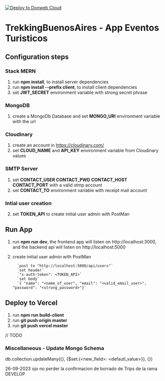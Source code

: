 [![Deploy to Donweb Cloud](https://github.com/smauhourat/trekkingbsasapp/actions/workflows/pipeline.yml/badge.svg)](https://github.com/smauhourat/trekkingbsasapp/actions/workflows/pipeline.yml)
# TrekkingBuenosAires - App Eventos Turisticos

## Configuration steps

### Stack MERN

1. run **npm install**, to install server dependencies
2. run **npm install --prefix client**, to install client dependencies
3. set **JWT_SECRET** environment variable with strong secret phrase


### MongoDB

1. create a MongoDb Database and set **MONGO_URI** environment variable with the url

### Cloudinary

1. create an account in https://cloudinary.com/
2. set **CLOUD_NAME** and **API_KEY** environment variable from Cloudinary values

### SMTP Server

1. set **CONTACT_USER
CONTACT_PWD
CONTACT_HOST
CONTACT_PORT** with a valid stmp account
2. set **CONTACT_TO** environment variable with receipt mail account

### Intial user creation

2. set **TOKEN_API** to create initial user admin with PostMan


## Run App

1. run **npm run dev**, the frontend app will listen on http://localhost:3000, and the backend api will listen on http://localhost:5000
2. create initial user admin with PostMan

         `post to "http://localhost:5000/api/users"`
         `set header`
         `"x-auth-token": <TOKEN_API>`
         `set body`
         `{ "name": "<name_of_user", "email": "<valid_email_user>", "password": "<strong_password>"}`


## Deploy to Vercel

1. run **npm run build-client**
2. run **git push origin master**
2. run **git push vercel master**

// TODO



### Miscellaneous - Update Mongo Schema

db.collection.updateMany({<filter>}, {$set:{<new_field>: <defautl_value>}}, {})


26-09-2023
ojo no perder la confirmacion de borrado de Trips de la rama DEVELOP